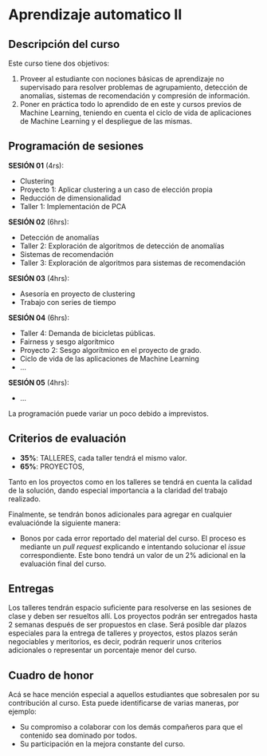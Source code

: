 # Aprendizaje automatico II

## Descripción del curso

Este curso tiene dos objetivos:

1. Proveer al estudiante con nociones básicas de aprendizaje no supervisado para resolver problemas de agrupamiento, detección de anomalías, sistemas de recomendación y compresión de información.
2. Poner en práctica todo lo aprendido de en este y cursos previos de Machine Learning, teniendo en cuenta el ciclo de vida de aplicaciones de Machine Learning y el despliegue de las mismas.

## Programación de sesiones

**SESIÓN 01** (4rs):
  - Clustering
  - Proyecto 1: Aplicar clustering a un caso de elección propia
  - Reducción de dimensionalidad
  - Taller 1: Implementación de PCA
  
**SESIÓN 02** (6hrs):
  - Detección de anomalías
  - Taller 2: Exploración de algoritmos de detección de anomalías
  - Sistemas de recomendación
  - Taller 3: Exploración de algoritmos para sistemas de recomendación

**SESIÓN 03** (4hrs):
  - Asesoría en proyecto de clustering
  - Trabajo con series de tiempo
  
**SESIÓN 04** (6hrs):
  - Taller 4: Demanda de bicicletas públicas.
  - Fairness y sesgo algorítmico
  - Proyecto 2: Sesgo algorítmico en el proyecto de grado.
  - Ciclo de vida de las aplicaciones de Machine Learning
  - ...
  
**SESIÓN 05** (4hrs):
  - ...

La programación puede variar un poco debido a imprevistos.

## Criterios de evaluación

- **35%**: TALLERES, cada taller tendrá el mismo valor.
- **65%**: PROYECTOS, 

Tanto en los proyectos como en los talleres se tendrá en cuenta la calidad de la solución, dando especial importancia a la claridad del trabajo realizado.

Finalmente, se tendrán bonos adicionales para agregar en cualquier evaluaciónde la siguiente manera:

- Bonos por cada error reportado del material del curso. El proceso es mediante un *pull request* explicando e intentando solucionar el *issue*  correspondiente. Este bono tendrá un valor de un 2% adicional en la evaluación final del curso.

## Entregas

Los talleres tendrán espacio suficiente para resolverse en las sesiones de clase y deben ser resueltos allí. Los proyectos podrán ser entregados hasta 2 semanas después de ser propuestos en clase. Será posible dar plazos especiales para la entrega de talleres y proyectos, estos plazos serán negociables y meritorios, es decir, podrán requerir unos criterios adicionales o representar un porcentaje menor del curso.

## Cuadro de honor

Acá se hace mención especial a aquellos estudiantes que sobresalen por su contribución al curso. Esta puede identificarse de varias maneras, por ejemplo:

- Su compromiso a colaborar con los demás compañeros para que el contenido sea dominado por todos.
- Su participación en la mejora constante del curso.
